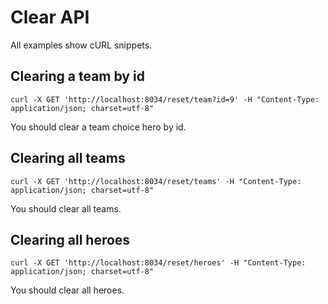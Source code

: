 # Clear API

All examples show cURL snippets.

## Clearing a team by id

```shel
curl -X GET 'http://localhost:8034/reset/team?id=9' -H "Content-Type: application/json; charset=utf-8"
```

You should clear a team choice hero by id.

## Clearing all teams

```shell
curl -X GET 'http://localhost:8034/reset/teams' -H "Content-Type: application/json; charset=utf-8"
```

You should clear all teams.

## Clearing all heroes

```shell
curl -X GET 'http://localhost:8034/reset/heroes' -H "Content-Type: application/json; charset=utf-8"
```

You should clear all heroes.

